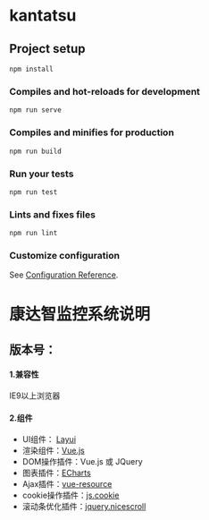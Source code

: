 # kantatsu

## Project setup
```
npm install
```

### Compiles and hot-reloads for development
```
npm run serve
```

### Compiles and minifies for production
```
npm run build
```

### Run your tests
```
npm run test
```

### Lints and fixes files
```
npm run lint
```

### Customize configuration
See [Configuration Reference](https://cli.vuejs.org/config/).

# 康达智监控系统说明
版本号：
<br>
------  
#### 1.兼容性
  IE9以上浏览器

#### 2.组件
 * UI组件： [Layui](https://www.layui.com)
 * 渲染组件：[Vue.js](https://cn.vuejs.org/)
 * DOM操作插件：Vue.js 或 JQuery
 * 图表插件：[ECharts](https://echarts.baidu.com/)
 * Ajax插件：[vue-resource](https://github.com/pagekit/vue-resource)
 * cookie操作插件：[js.cookie](https://github.com/js-cookie/js-cookie)
 * 滚动条优化插件：[jquery.nicescroll](https://github.com/inuyaksa/jquery.nicescroll)
